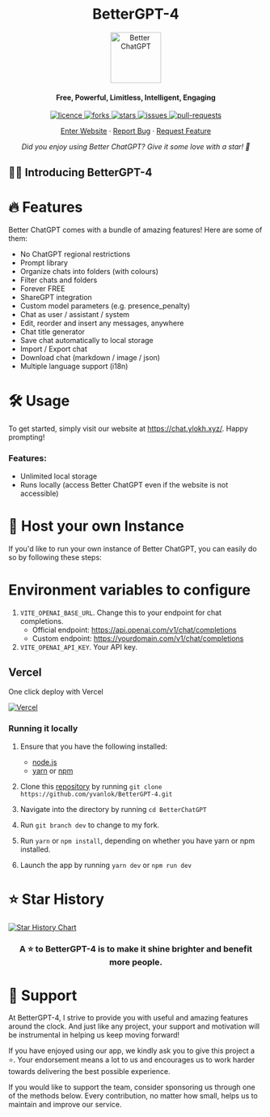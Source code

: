 <h1 align="center"><b>BetterGPT-4</b></h1>



<p align="center">
    <a href="https://chat.ylokh.xyz" target="_blank"><img src="public/apple-touch-icon.png" alt="Better ChatGPT" width="100" /></a>
</p>

<h4 align="center"><b>Free, Powerful, Limitless, Intelligent, Engaging</b></h4>

<p align="center">
<a href="https://github.com/ztjhz/BetterChatGPT/blob/main/LICENSE" target="_blank">
<img src="https://img.shields.io/github/license/yvanlok/BetterGPT-4?style=flat-square" alt="licence" />
</a>
<a href="https://github.com/ztjhz/BetterChatGPT/fork" target="_blank">
<img src="https://img.shields.io/github/forks/yvanlok/BetterGPT-4?style=flat-square" alt="forks"/>
</a>
<a href="https://github.com/ztjhz/BetterChatGPT/stargazers" target="_blank">
<img src="https://img.shields.io/github/stars/yvanlok/BetterGPT-4?style=flat-square" alt="stars"/>
</a>
<a href="https://github.com/ztjhz/BetterChatGPT/issues" target="_blank">
<img src="https://img.shields.io/github/issues/yvanlok/BetterGPT-4?style=flat-square" alt="issues"/>
</a>
<a href="https://github.com/ztjhz/BetterChatGPT/pulls" target="_blank">
<img src="https://img.shields.io/github/issues-pr/yvanlok/BetterGPT-4?style=flat-square" alt="pull-requests"/>
</a>
   
<p align="center">
    <a href="https://bettergpt.chat">Enter Website</a>
    ·
    <a href="https://github.com/ztjhz/BetterChatGPT/issues/new/choose">Report Bug</a>
    ·
    <a href="https://github.com/ztjhz/BetterChatGPT/issues/new/choose">Request Feature</a>
</p>
<p align="center"><i>Did you enjoy using Better ChatGPT? Give it some love with a star! 🌟</i></p>

## 👋🏻 Introducing BetterGPT-4

# 🔥 Features

Better ChatGPT comes with a bundle of amazing features! Here are some of them:

- No ChatGPT regional restrictions
- Prompt library
- Organize chats into folders (with colours)
- Filter chats and folders
- Forever FREE
- ShareGPT integration
- Custom model parameters (e.g. presence_penalty)
- Chat as user / assistant / system
- Edit, reorder and insert any messages, anywhere
- Chat title generator
- Save chat automatically to local storage
- Import / Export chat
- Download chat (markdown / image / json)
- Multiple language support (i18n)

# 🛠️ Usage

To get started, simply visit our website at <https://chat.ylokh.xyz/>. Happy prompting!

### Features:

- Unlimited local storage
- Runs locally (access Better ChatGPT even if the website is not accessible)

# 🛫 Host your own Instance

If you'd like to run your own instance of Better ChatGPT, you can easily do so by following these steps:

# Environment variables to configure
1. `VITE_OPENAI_BASE_URL`. Change this to your endpoint for chat completions. 
   - Official endpoint: <a>https://api.openai.com/v1/chat/completions</a>
   - Custom endpoint: <a>https://yourdomain.com/v1/chat/completions</a>
2. `VITE_OPENAI_API_KEY`. Your API key.
   
## Vercel

One click deploy with Vercel

[![Vercel](https://vercel.com/button)](https://vercel.com/new/clone?s=https%3A%2F%2Fgithub.com%2Fyvanlok%2FBetterGPT-4%2Ftree%2Fdev&showOptionalTeamCreation=false)


### Running it locally

1. Ensure that you have the following installed:

   - [node.js](https://nodejs.org/en/)
   - [yarn](https://yarnpkg.com/) or [npm](https://www.npmjs.com/)

2. Clone this [repository](https://github.com/yvanlok/BetterGPT-4) by running `git clone https://github.com/yvanlok/BetterGPT-4.git`
3. Navigate into the directory by running `cd BetterChatGPT`
4. Run `git branch dev` to change to my fork.
5. Run `yarn` or `npm install`, depending on whether you have yarn or npm installed.
6. Launch the app by running `yarn dev` or `npm run dev`

# ⭐️ Star History

[![Star History Chart](https://api.star-history.com/svg?repos=yvanlok/BetterGPT-4&type=Date)](https://github.com/yvanlok/BetterGPT-4/stargazers)

<h3 align="center">
A ⭐️ to <b>BetterGPT-4</b> is to make it shine brighter and benefit more people.
</h3>


# 🙏 Support

At BetterGPT-4, I strive to provide you with useful and amazing features around the clock. And just like any project, your support and motivation will be instrumental in helping us keep moving forward!

If you have enjoyed using our app, we kindly ask you to give this project a ⭐️. Your endorsement means a lot to us and encourages us to work harder towards delivering the best possible experience.

If you would like to support the team, consider sponsoring us through one of the methods below. Every contribution, no matter how small, helps us to maintain and improve our service.

